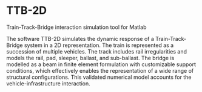 # TTB-2D
Train-Track-Bridge interaction simulation tool for Matlab

The software TTB-2D simulates the dynamic response of a Train-Track-Bridge system in a 2D representation. The train is represented as a succession of multiple vehicles. The track includes rail irregularities and models the rail, pad, sleeper, ballast, and sub-ballast. The bridge is modelled as a beam in finite element formulation with customizable support conditions, which effectively enables the representation of a wide range of structural configurations. This validated numerical model accounts for the vehicle-infrastructure interaction. 
